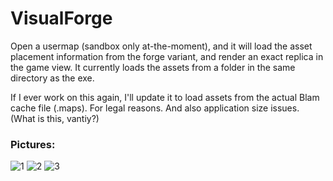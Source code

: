 VisualForge
===========

Open a usermap (sandbox only at-the-moment), and it will load the asset placement information from the forge variant, and render an exact replica in the game view. It currently loads the assets from a folder in the same directory as the exe.

If I ever work on this again, I'll update it to load assets from the actual Blam cache file (.maps). For legal reasons. And also application size issues. (What is this, vantiy?)

### Pictures:
![1](http://i.imgur.com/5pwF7vlh.png)
![2](http://i.imgur.com/2e7Re2Mh.png)
![3](http://i.imgur.com/9voc2WOh.png)
